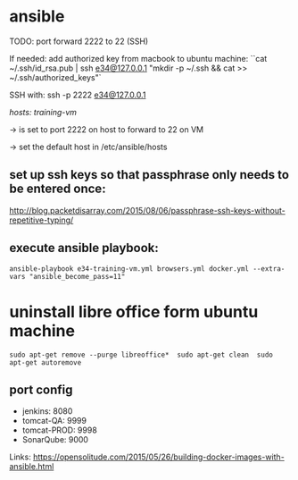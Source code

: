 # ansible
TODO: port forward 2222 to 22 (SSH)

If needed: add authorized key from macbook to ubuntu machine: ``cat ~/.ssh/id_rsa.pub | ssh e34@127.0.0.1 "mkdir -p ~/.ssh && cat >>  ~/.ssh/authorized_keys"`

SSH with: ssh -p 2222 e34@127.0.0.1

*hosts: training-vm*

-> is set to port 2222 on host to forward to 22 on VM 

-> set the default host in /etc/ansible/hosts 


## set up ssh keys so that passphrase only needs to be entered once:
http://blog.packetdisarray.com/2015/08/06/passphrase-ssh-keys-without-repetitive-typing/

## execute ansible playbook: 
``ansible-playbook e34-training-vm.yml browsers.yml docker.yml --extra-vars "ansible_become_pass=11"``

# uninstall libre office form ubuntu machine
``sudo apt-get remove --purge libreoffice* 
  sudo apt-get clean 
  sudo apt-get autoremove ``



## port config
- jenkins: 8080
- tomcat-QA: 9999
- tomcat-PROD: 9998
- SonarQube: 9000


Links: 
https://opensolitude.com/2015/05/26/building-docker-images-with-ansible.html




